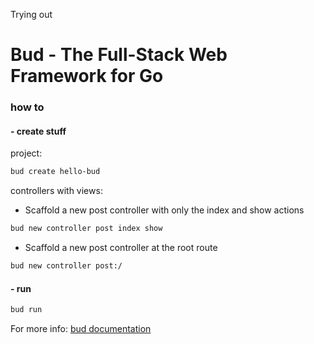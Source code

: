 Trying out

# Bud - The Full-Stack Web Framework for Go

### how to
#### - create stuff
project:
```bash
bud create hello-bud
```

controllers with views:
* Scaffold a new post controller with only the index and show actions
```bash
bud new controller post index show
```

* Scaffold a new post controller at the root route
```bash
bud new controller post:/
```

#### - run
```bash
bud run
```

For more info: [bud documentation](https://github.com/livebud/bud)
